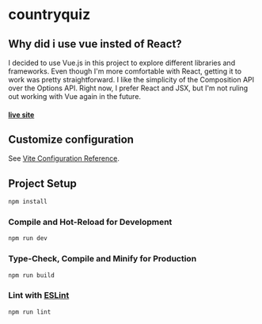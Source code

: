 # countryquiz

## Why did i use vue insted of React?

<p>
 I decided to use Vue.js in this project to explore different libraries and frameworks. Even though I'm more comfortable with React, getting it to work was pretty straightforward. I like the simplicity of the Composition API over the Options API. Right now, I prefer React and JSX, but I'm not ruling out working with Vue again in the future.

</p>

#### <a href="https://friendly-douhua-b2f490.netlify.app/">live site</a>

## Customize configuration

See [Vite Configuration Reference](https://vitejs.dev/config/).

## Project Setup

```sh
npm install
```

### Compile and Hot-Reload for Development

```sh
npm run dev
```

### Type-Check, Compile and Minify for Production

```sh
npm run build
```

### Lint with [ESLint](https://eslint.org/)

```sh
npm run lint
```
